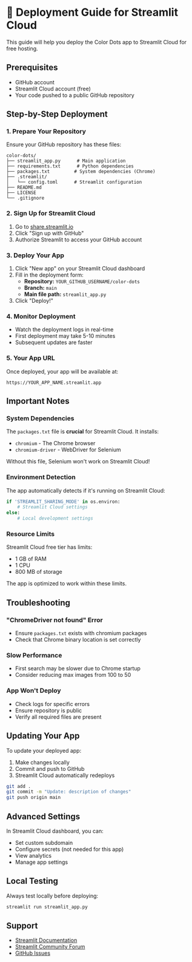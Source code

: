 # 🚀 Deployment Guide for Streamlit Cloud

This guide will help you deploy the Color Dots app to Streamlit Cloud for free hosting.

## Prerequisites

- GitHub account
- Streamlit Cloud account (free)
- Your code pushed to a public GitHub repository

## Step-by-Step Deployment

### 1. Prepare Your Repository

Ensure your GitHub repository has these files:
```
color-dots/
├── streamlit_app.py      # Main application
├── requirements.txt      # Python dependencies
├── packages.txt         # System dependencies (Chrome)
├── .streamlit/
│   └── config.toml      # Streamlit configuration
├── README.md
├── LICENSE
└── .gitignore
```

### 2. Sign Up for Streamlit Cloud

1. Go to [share.streamlit.io](https://share.streamlit.io)
2. Click "Sign up with GitHub"
3. Authorize Streamlit to access your GitHub account

### 3. Deploy Your App

1. Click "New app" on your Streamlit Cloud dashboard
2. Fill in the deployment form:
   - **Repository:** `YOUR_GITHUB_USERNAME/color-dots`
   - **Branch:** `main`
   - **Main file path:** `streamlit_app.py`
3. Click "Deploy!"

### 4. Monitor Deployment

- Watch the deployment logs in real-time
- First deployment may take 5-10 minutes
- Subsequent updates are faster

### 5. Your App URL

Once deployed, your app will be available at:
```
https://YOUR_APP_NAME.streamlit.app
```

## Important Notes

### System Dependencies

The `packages.txt` file is **crucial** for Streamlit Cloud. It installs:
- `chromium` - The Chrome browser
- `chromium-driver` - WebDriver for Selenium

Without this file, Selenium won't work on Streamlit Cloud!

### Environment Detection

The app automatically detects if it's running on Streamlit Cloud:
```python
if 'STREAMLIT_SHARING_MODE' in os.environ:
    # Streamlit Cloud settings
else:
    # Local development settings
```

### Resource Limits

Streamlit Cloud free tier has limits:
- 1 GB of RAM
- 1 CPU
- 800 MB of storage

The app is optimized to work within these limits.

## Troubleshooting

### "ChromeDriver not found" Error
- Ensure `packages.txt` exists with chromium packages
- Check that Chrome binary location is set correctly

### Slow Performance
- First search may be slower due to Chrome startup
- Consider reducing max images from 100 to 50

### App Won't Deploy
- Check logs for specific errors
- Ensure repository is public
- Verify all required files are present

## Updating Your App

To update your deployed app:
1. Make changes locally
2. Commit and push to GitHub
3. Streamlit Cloud automatically redeploys

```bash
git add .
git commit -m "Update: description of changes"
git push origin main
```

## Advanced Settings

In Streamlit Cloud dashboard, you can:
- Set custom subdomain
- Configure secrets (not needed for this app)
- View analytics
- Manage app settings

## Local Testing

Always test locally before deploying:
```bash
streamlit run streamlit_app.py
```

## Support

- [Streamlit Documentation](https://docs.streamlit.io)
- [Streamlit Community Forum](https://discuss.streamlit.io)
- [GitHub Issues](https://github.com/YOUR_USERNAME/color-dots/issues)
